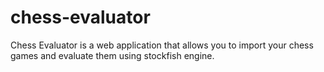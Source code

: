 # chess-evaluator
Chess Evaluator is a web application that allows you to import your chess games and evaluate them using stockfish engine. 
